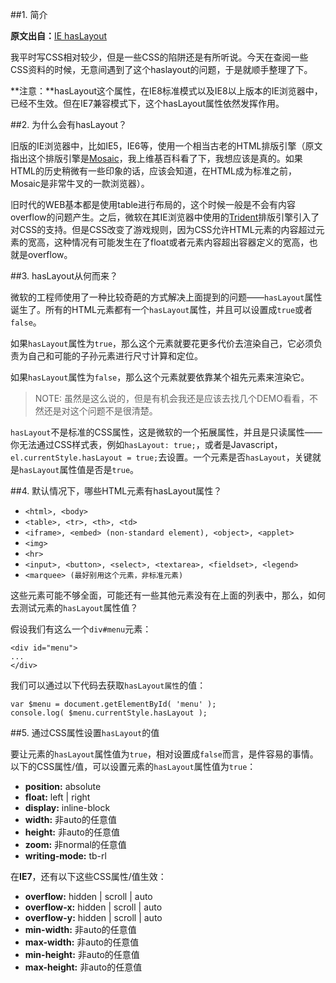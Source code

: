 ##1.	简介

**原文出自：**[IE hasLayout](http://haslayout.net/haslayout)

我平时写CSS相对较少，但是一些CSS的陷阱还是有所听说。今天在查阅一些CSS资料的时候，无意间遇到了这个haslayout的问题，于是就顺手整理了下。

**注意：**hasLayout这个属性，在IE8标准模式以及IE8以上版本的IE浏览器中，已经不生效。但在IE7兼容模式下，这个hasLayout属性依然发挥作用。

##2.	为什么会有hasLayout？

旧版的IE浏览器中，比如IE5，IE6等，使用一个相当古老的HTML排版引擎（原文指出这个排版引擎是[Mosaic](http://en.wikipedia.org/wiki/Mosaic_web_browser)，我上维基百科看了下，我想应该是真的。如果HTML的历史稍微有一些印象的话，应该会知道，在HTML成为标准之前，Mosaic是非常牛叉的一款浏览器）。

旧时代的WEB基本都是使用table进行布局的，这个时候一般是不会有内容overflow的问题产生。之后，微软在其IE浏览器中使用的[Trident](http://en.wikipedia.org/wiki/Trident_(layout_engine))排版引擎引入了对CSS的支持。但是CSS改变了游戏规则，因为CSS允许HTML元素的内容超过元素的宽高，这种情况有可能发生在了float或者元素内容超出容器定义的宽高，也就是overflow。

##3.	hasLayout从何而来？

微软的工程师使用了一种比较奇葩的方式解决上面提到的问题——`hasLayout`属性诞生了。所有的HTML元素都有一个`hasLayout`属性，并且可以设置成`true`或者`false`。

如果`hasLayout`属性为`true`，那么这个元素就要花更多代价去渲染自己，它必须负责为自己和可能的子孙元素进行尺寸计算和定位。

如果`hasLayout`属性为`false`，那么这个元素就要依靠某个祖先元素来渲染它。

>NOTE: 虽然是这么说的，但是有机会我还是应该去找几个DEMO看看，不然还是对这个问题不是很清楚。

`hasLayout`不是标准的CSS属性，这是微软的一个拓展属性，并且是只读属性——你无法通过CSS样式表，例如`hasLayout: true;`，或者是Javascript，`el.currentStyle.hasLayout = true;`去设置。一个元素是否`hasLayout`，关键就是`hasLayout`属性值是否是`true`。

##4.	默认情况下，哪些HTML元素有hasLayout属性？

-	```<html>, <body>```
-	```<table>, <tr>, <th>, <td>```
-   ```<iframe>, <embed> (non-standard element), <object>, <applet>```
-   ```<img>```
-   ```<hr>```
-   ```<input>, <button>, <select>, <textarea>, <fieldset>, <legend>```
-   ```<marquee> (最好别用这个元素，非标准元素)```

这些元素可能不够全面，可能还有一些其他元素没有在上面的列表中，那么，如何去测试元素的`hasLayout`属性值？

假设我们有这么一个`div#menu`元素：

    <div id="menu">
    ...
    </div>

我们可以通过以下代码去获取`hasLayout属性`的值：

    var $menu = document.getElementById( 'menu' );
    console.log( $menu.currentStyle.hasLayout );

##5.	通过CSS属性设置`hasLayout`的值

要让元素的`hasLayout`属性值为`true`，相对设置成`false`而言，是件容易的事情。以下的CSS属性/值，可以设置元素的`hasLayout`属性值为`true`：

- **position:** absolute
- **float:** left | right
- **display:** inline-block
- **width:** 非auto的任意值
- **height:** 非auto的任意值
- **zoom:** 非normal的任意值
- **writing-mode:** tb-rl

在**IE7**，还有以下这些CSS属性/值生效：

- **overflow:** hidden | scroll | auto
- **overflow-x:** hidden | scroll | auto
- **overflow-y:** hidden | scroll | auto
- **min-width:** 非auto的任意值
- **max-width:** 非auto的任意值
- **min-height:** 非auto的任意值
- **max-height:** 非auto的任意值



